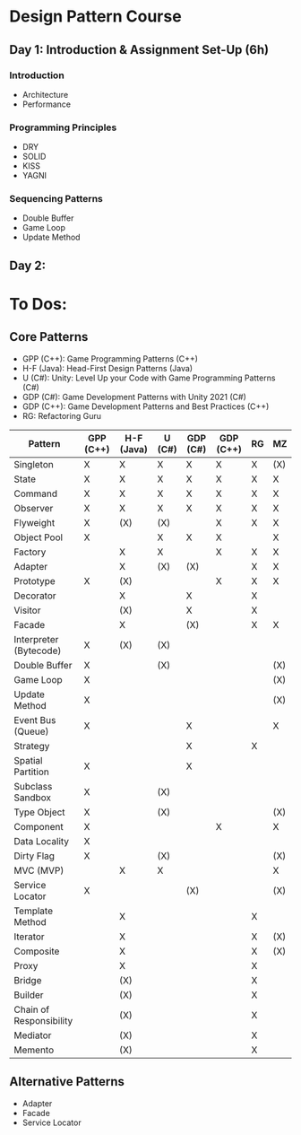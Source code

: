 # Design Pattern Course

## Day 1: Introduction & Assignment Set-Up (6h)

### Introduction

- Architecture
- Performance

### Programming Principles

- DRY
- SOLID
- KISS
- YAGNI

### Sequencing Patterns

- Double Buffer
- Game Loop
- Update Method

## Day 2:

# To Dos:

## Core Patterns

- GPP (C++): Game Programming Patterns (C++)
- H-F (Java): Head-First Design Patterns (Java)
- U (C#): Unity: Level Up your Code with Game Programming Patterns (C#)
- GDP (C#): Game Development Patterns with Unity 2021 (C#)
- GDP (C++): Game Development Patterns and Best Practices (C++)
- RG: Refactoring Guru

| Pattern                 | GPP (C++) | H-F (Java) | U (C#) | GDP (C#) | GDP (C++) | RG | MZ  |
|-------------------------|-----------|------------|--------|----------|-----------|----|-----|
| Singleton               | X         | X          | X      | X        | X         | X  | (X) |
| State                   | X         | X          | X      | X        | X         | X  | X   |
| Command                 | X         | X          | X      | X        | X         | X  | X   |
| Observer                | X         | X          | X      | X        | X         | X  | X   |
| Flyweight               | X         | (X)        | (X)    |          | X         | X  | X   |
| Object Pool             | X         |            | X      | X        | X         |    | X   |
| Factory                 |           | X          | X      |          | X         | X  | X   |
| Adapter                 |           | X          | (X)    | (X)      |           | X  | X   |
| Prototype               | X         | (X)        |        |          | X         | X  | X   |
| Decorator               |           | X          |        | X        |           | X  |     |
| Visitor                 |           | (X)        |        | X        |           | X  |     |
| Facade                  |           | X          |        | (X)      |           | X  | X   |
| Interpreter (Bytecode)  | X         | (X)        | (X)    |          |           |    |     |
| Double Buffer           | X         |            | (X)    |          |           |    | (X) |
| Game Loop               | X         |            |        |          |           |    | (X) |
| Update Method           | X         |            |        |          |           |    | (X) |
| Event Bus (Queue)       | X         |            |        | X        |           |    | X   |
| Strategy                |           |            |        | X        |           | X  |     |
| Spatial Partition       | X         |            |        | X        |           |    |     |
| Subclass Sandbox        | X         |            | (X)    |          |           |    |     |
| Type Object             | X         |            | (X)    |          |           |    | (X) |
| Component               | X         |            |        |          | X         |    | X   |
| Data Locality           | X         |            |        |          |           |    |     |
| Dirty Flag              | X         |            | (X)    |          |           |    | (X) |
| MVC (MVP)               |           | X          | X      |          |           |    | X   |
| Service Locator         | X         |            |        | (X)      |           |    | (X) |
| Template Method         |           | X          |        |          |           | X  |     |
| Iterator                |           | X          |        |          |           | X  | (X) |
| Composite               |           | X          |        |          |           | X  | (X) |
| Proxy                   |           | X          |        |          |           | X  |     |
| Bridge                  |           | (X)        |        |          |           | X  |     |
| Builder                 |           | (X)        |        |          |           | X  |     |
| Chain of Responsibility |           | (X)        |        |          |           | X  |     |
| Mediator                |           | (X)        |        |          |           | X  |     |
| Memento                 |           | (X)        |        |          |           | X  |     |

## Alternative Patterns

- Adapter
- Facade
- Service Locator